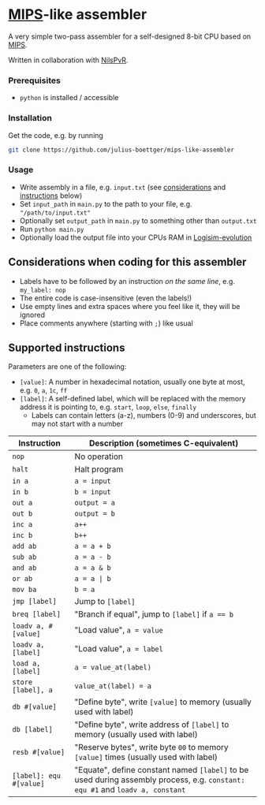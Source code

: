# [MIPS](https://en.wikipedia.org/wiki/MIPS_architecture)-like assembler
A very simple two-pass assembler for a self-designed 8-bit CPU based on [MIPS](https://en.wikipedia.org/wiki/MIPS_architecture).

Written in collaboration with [NilsPvR](https://github.com/NilsPvR).

### Prerequisites
- `python` is installed / accessible

### Installation
Get the code, e.g. by running
```sh
git clone https://github.com/julius-boettger/mips-like-assembler
```

### Usage
- Write assembly in a file, e.g. `input.txt` (see [considerations](#considerations-when-coding-for-this-assembler) and [instructions](#supported-instructions) below)
- Set `input_path` in `main.py` to the path to your file, e.g. `"/path/to/input.txt"`
- Optionally set `output_path` in `main.py` to something other than `output.txt`
- Run `python main.py`
- Optionally load the output file into your CPUs RAM in [Logisim-evolution](https://github.com/logisim-evolution/logisim-evolution)

## Considerations when coding for this assembler
- Labels have to be followed by an instruction _on the same line_, e.g. `my_label: nop`
- The entire code is case-insensitive (even the labels!)
- Use empty lines and extra spaces where you feel like it, they will be ignored
- Place comments anywhere (starting with `;`) like usual

## Supported instructions
Parameters are one of the following:
- `[value]`: A number in hexadecimal notation, usually one byte at most, e.g. `0`, `a`, `1c`, `ff`
- `[label]`: A self-defined label, which will be replaced with the memory address it is pointing to, e.g. `start`, `loop`, `else`, `finally`
    - Labels can contain letters (a-z), numbers (0-9) and underscores, but may not start with a number

| Instruction | Description (sometimes C-equivalent) |
| ----------- | ----------- |
| `nop` | No operation |
| `halt` | Halt program |
| `in a` | `a = input` |
| `in b` | `b = input` |
| `out a` | `output = a` |
| `out b` | `output = b` |
| `inc a` | `a++` |
| `inc b` | `b++` |
| `add ab` | `a = a + b` |
| `sub ab` | `a = a - b` |
| `and ab` | `a = a & b` |
| `or ab` | `a = a \| b` |
| `mov ba` | `b = a` |
| `jmp [label]` | Jump to `[label]` |
| `breq [label]` | "Branch if equal", jump to `[label]` if `a == b` |
| `loadv a, #[value]` | "Load value", `a = value` |
| `loadv a, [label]` | "Load value", `a = label` |
| `load a, [label]` | `a = value_at(label)` |
| `store [label], a` | `value_at(label) = a` |
| `db #[value]` | "Define byte", write `[value]` to memory (usually used with label) |
| `db [label]` | "Define byte", write address of `[label]` to memory (usually used with label) |
| `resb #[value]` | "Reserve bytes", write byte `00` to memory `[value]` times (usually used with label) |
| `[label]: equ #[value]` | "Equate", define constant named `[label]` to be used during assembly process, e.g. `constant: equ #1` and `loadv a, constant` |